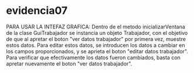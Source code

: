 # evidencia07

PARA USAR LA INTEFAZ GRAFICA: Dentro de el metodo inicializarVentana de la clase GuiTrabajador se instancia un objeto Trabajador, con el objetivo de que al apretar el boton "ver datos 
trabajador" por primera vez, muestre estos datos. Para editar estos datos, se introducen los datos a cambiar en los campos proporcionados, y se aprieta el boton "editar datos trabajador".
Para verificar que efectivamente los datos fueron cambiados, basta con apretar nuevamente el boton "ver datos trabajador".
